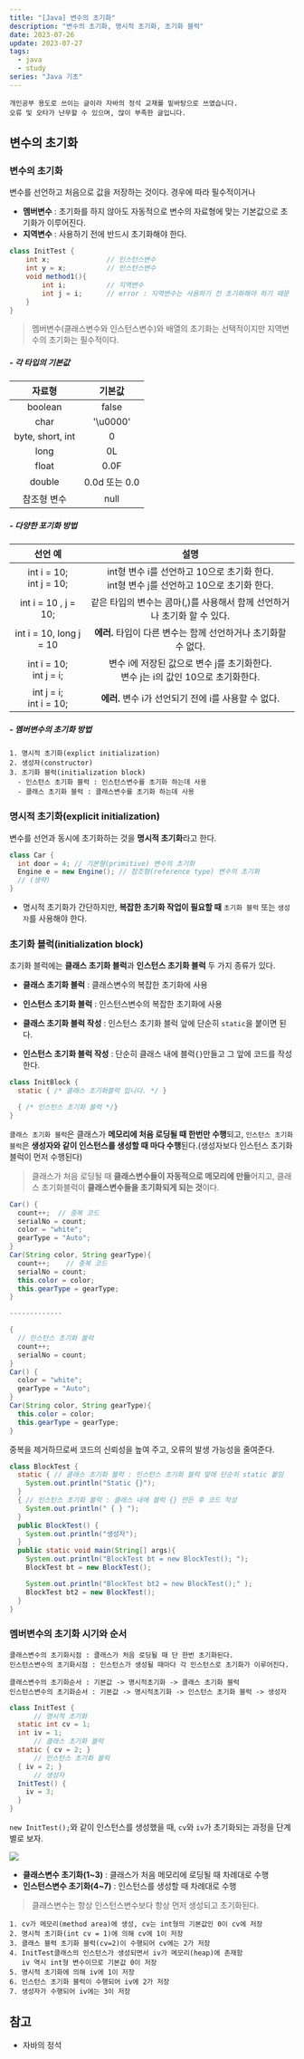 ```yaml
---
title: "[Java] 변수의 초기화"
description: "변수의 초기화, 명시적 초기화, 초기화 블럭"
date: 2023-07-26
update: 2023-07-27
tags:
  - java
  - study
series: "Java 기초"
---
```


```
개인공부 용도로 쓰이는 글이라 자바의 정석 교재를 밑바탕으로 쓰였습니다. 
오류 및 오타가 난무할 수 있으며, 많이 부족한 글입니다.
```

## 변수의 초기화

### 변수의 초기화

변수를 선언하고 처음으로 값을 저장하는 것이다. 경우에 따라 필수적이거나 

- **멤버변수** : 초기화를 하지 않아도 자동적으로 변수의 자료형에 맞는 기본값으로 초기화가 이루어진다.
- **지역변수** : 사용하기 전에 반드시 초기화해야 한다.

```java
class InitTest {
    int x;              // 인스턴스변수
    int y = x;          // 인스턴스변수
    void method1(){
        int i;          // 지역변수
        int j = i;      // error : 지역변수는 사용하기 전 초기화해야 하기 때문
    }
}
```

> 멤버변수(클래스변수와 인스턴스변수)와 배열의 초기화는 선택적이지만 지역변수의 초기화는 필수적이다.

##### - 각 타입의 기본값

| 자료형 | 기본값 |
| :---: | :---: |
| boolean | false |
| char | '\u0000' |
| byte, short, int | 0 |
| long | 0L |
| float | 0.0F |
| double | 0.0d 또는 0.0 |
| 참조형 변수 | null |

##### - 다양한 포기화 방법

| 선언 예 | 설명 |
| :---: | :---: |
| int i = 10; <br> int j = 10; | int형 변수 i를 선언하고 10으로 초기화 한다. <br> int형 변수 j를 선언하고 10으로 초기화 한다. |
| int i = 10 , j = 10; | 같은 타입의 변수는 콤마(,)를 사용해서 함께 선언하거나 초기화 할 수 있다. |
| int i = 10, long j = 10 | **에러.** 타입이 다른 변수는 함께 선언하거나 초기화할 수 없다. |
| int i = 10;<br>int j = i; | 변수 i에 저장된 값으로 변수 j를 초기화한다.<br>변수 j는 i의 값인 10으로 초기화한다. |
| int j = i;<br> int i = 10; | **에러.** 변수 i가 선언되기 전에 i를 사용할 수 없다. |

##### - 멤버변수의 초기화 방법

```
1. 명시적 초기화(explict initialization)
2. 생성자(constructor)
3. 초기화 블럭(initialization block)
  - 인스턴스 초기화 블럭 : 인스턴스변수를 초기화 하는데 사용
  - 클래스 초기화 블럭 : 클래스변수를 초기화 하는데 사용
```

### 명시적 초기화(explicit initialization)

변수를 선언과 동시에 초기화하는 것을 **명시적 초기화**라고 한다.

```java
class Car {
  int door = 4; // 기본형(primitive) 변수의 초기화
  Engine e = new Engine(); // 참조형(reference type) 변수의 초기화
  // (생략)
}
```

- 명시적 초기화가 간단하지만, **복잡한 초기화 작업이 필요할 때** `초기화 블럭` 또는 `생성자`를 사용해야 한다.

### 초기화 블럭(initialization block)

초기화 블럭에는 **클래스 초기화 블럭**과 **인스턴스 초기화 블럭** 두 가지 종류가 있다.
- **클래스 초기화 블럭** : 클래스변수의 복잡한 초기화에 사용
- **인스턴스 초기화 블럭** : 인스턴스변수의 복잡한 초기화에 사용

- **클래스 초기화 블럭 작성** : 인스턴스 초기화 블럭 앞에 단순히 `static`을 붙이면 된다.
- **인스턴스 초기화 블럭 작성** : 단순히 클래스 내에 블럭`{}`만들고 그 앞에 코드를 작성한다.

```java
class InitBlock {
  static { /* 클래스 초기화블럭 입니다. */ }

  { /* 인스턴스 초기화 블럭 */}
}
```

`클래스 초기화 블럭`은 클래스가 **메모리에 처음 로딩될 때 한번만 수행**되고, `인스턴스 초기화 블럭`은 **생성자와 같이 인스턴스를 생성할 때 마다 수행**된다.(생성자보다 인스턴스 초기화 블럭이 먼저 수행된다)

> 클래스가 처음 로딩될 때 **클래스변수들이 자동적으로 메모리에 만들**어지고, 클래스 초기화블럭이 **클래스변수들을 초기화되게 되는 것**이다.

```java
Car() {
  count++;  // 중복 코드
  serialNo = count;
  color = "white";
  gearType = "Auto";
}
Car(String color, String gearType){
  count++;    // 중복 코드
  serialNo = count;
  this.color = color;
  this.gearType = gearType;
}

-------------

{
  // 인스턴스 초기화 블럭
  count++; 
  serialNo = count;
}
Car() {
  color = "white";
  gearType = "Auto";
}
Car(String color, String gearType){
  this.color = color;
  this.gearType = gearType;
}
```
중복을 제거하므로써 코드의 신뢰성을 높여 주고, 오류의 발생 가능성을 줄여준다.

```java
class BlockTest {
  static { // 클래스 초기화 블럭 : 인스턴스 초기화 블럭 앞에 단순히 static 붙임
    System.out.println("Static {}");
  }
  { // 인스턴스 초기화 블럭 : 클래스 내에 블럭 {} 만든 후 코드 작성
    System.out.println(" { } ");
  }
  public BlockTest() {
    System.out.println("생성자");
  }
  public static void main(String[] args){
    System.out.println("BlockTest bt = new BlockTest(); ");
    BlockTest bt = new BlockTest();

    System.out.println("BlockTest bt2 = new BlockTest();" );
    BlockTest bt2 = new BlockTest();
  }
}
```

### 멤버변수의 초기화 시기와 순서

```
클래스변수의 초기화시점 : 클래스가 처음 로딩될 때 단 한번 초기화된다.
인스턴스변수의 초기화시점 : 인스턴스가 생성될 때마다 각 인스턴스로 초기화가 이루어진다.

클래스변수의 초기화순서 : 기본값 -> 명시적초기화 -> 클래스 초기화 블럭
인스턴스변수의 초기화순서 : 기본값 -> 명시적초기화 -> 인스턴스 초기화 블럭 -> 생성자
```

```java
class InitTest {
      // 명시적 초기화
  static int cv = 1;
  int iv = 1;
      // 클래스 초기화 블럭
  static { cv = 2; }
      // 인스턴스 초기화 블럭
  { iv = 2; }
      // 생성자
  InitTest() {
    iv = 3;
  }
}
```

`new InitTest();`와 같이 인스턴스를 생성했을 때, `cv`와 `iv`가 초기화되는 과정을 단계별로 보자.

![](https://github.com/C0ribo/code-blog/assets/133131980/e12638df-cff5-4c99-b391-7f45cb66e178)

- **클래스변수 초기화(1~3)** : 클래스가 처음 메모리에 로딩될 때 차례대로 수행
- **인스턴스변수 초기화(4~7)** : 인스턴스를 생성할 때 차례대로 수행

> 클래스변수는 항상 인스턴스변수보다 항상 먼저 생성되고 초기화된다.

```
1. cv가 메모리(method area)에 생성, cv는 int형의 기본값인 0이 cv에 저장
2. 명시적 초기화(int cv = 1)에 의해 cv에 1이 저장
3. 클래스 블럭 초기화 블럭(cv=2)이 수행되어 cv에는 2가 저장
4. InitTest클래스의 인스턴스가 생성되면서 iv가 메모리(heap)에 존재함
   iv 역시 int형 변수이므로 기본값 0이 저장
5. 명시적 초기화에 의해 iv에 1이 저장
6. 인스턴스 초기화 블럭이 수행되어 iv에 2가 저장
7. 생성자가 수행되어 iv에는 3이 저장
```

## 참고

- 자바의 정석